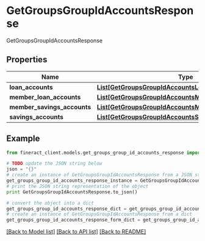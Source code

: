 # GetGroupsGroupIdAccountsResponse

GetGroupsGroupIdAccountsResponse

## Properties

Name | Type | Description | Notes
------------ | ------------- | ------------- | -------------
**loan_accounts** | [**List[GetGroupsGroupIdAccountsLoanAccounts]**](GetGroupsGroupIdAccountsLoanAccounts.md) |  | [optional] 
**member_loan_accounts** | [**List[GetGroupsGroupIdAccountsMemberLoanAccounts]**](GetGroupsGroupIdAccountsMemberLoanAccounts.md) |  | [optional] 
**member_savings_accounts** | [**List[GetGroupsGroupIdAccountsMemberSavingsAccounts]**](GetGroupsGroupIdAccountsMemberSavingsAccounts.md) |  | [optional] 
**savings_accounts** | [**List[GetGroupsGroupIdAccountsSavingAccounts]**](GetGroupsGroupIdAccountsSavingAccounts.md) |  | [optional] 

## Example

```python
from fineract_client.models.get_groups_group_id_accounts_response import GetGroupsGroupIdAccountsResponse

# TODO update the JSON string below
json = "{}"
# create an instance of GetGroupsGroupIdAccountsResponse from a JSON string
get_groups_group_id_accounts_response_instance = GetGroupsGroupIdAccountsResponse.from_json(json)
# print the JSON string representation of the object
print GetGroupsGroupIdAccountsResponse.to_json()

# convert the object into a dict
get_groups_group_id_accounts_response_dict = get_groups_group_id_accounts_response_instance.to_dict()
# create an instance of GetGroupsGroupIdAccountsResponse from a dict
get_groups_group_id_accounts_response_form_dict = get_groups_group_id_accounts_response.from_dict(get_groups_group_id_accounts_response_dict)
```
[[Back to Model list]](../README.md#documentation-for-models) [[Back to API list]](../README.md#documentation-for-api-endpoints) [[Back to README]](../README.md)


